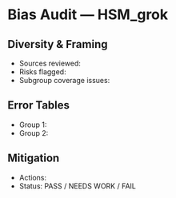 ﻿# Bias Audit — HSM_grok

## Diversity & Framing
- Sources reviewed:
- Risks flagged:
- Subgroup coverage issues:

## Error Tables
- Group 1:
- Group 2:

## Mitigation
- Actions:
- Status: PASS / NEEDS WORK / FAIL
